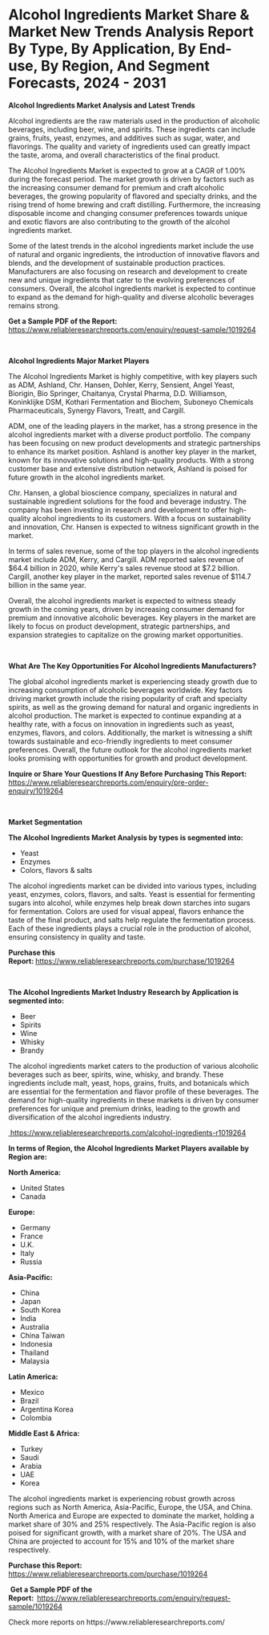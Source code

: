 <p><h1>Alcohol Ingredients Market Share & Market New Trends Analysis Report By Type, By Application, By End-use, By Region, And Segment Forecasts, 2024 - 2031</h1></p><p><strong>Alcohol Ingredients Market Analysis and Latest Trends</strong></p>
<p><p>Alcohol ingredients are the raw materials used in the production of alcoholic beverages, including beer, wine, and spirits. These ingredients can include grains, fruits, yeast, enzymes, and additives such as sugar, water, and flavorings. The quality and variety of ingredients used can greatly impact the taste, aroma, and overall characteristics of the final product.</p><p>The Alcohol Ingredients Market is expected to grow at a CAGR of 1.00% during the forecast period. The market growth is driven by factors such as the increasing consumer demand for premium and craft alcoholic beverages, the growing popularity of flavored and specialty drinks, and the rising trend of home brewing and craft distilling. Furthermore, the increasing disposable income and changing consumer preferences towards unique and exotic flavors are also contributing to the growth of the alcohol ingredients market.</p><p>Some of the latest trends in the alcohol ingredients market include the use of natural and organic ingredients, the introduction of innovative flavors and blends, and the development of sustainable production practices. Manufacturers are also focusing on research and development to create new and unique ingredients that cater to the evolving preferences of consumers. Overall, the alcohol ingredients market is expected to continue to expand as the demand for high-quality and diverse alcoholic beverages remains strong.</p></p>
<p><strong>Get a Sample PDF of the Report:&nbsp;</strong> <a href="https://www.reliableresearchreports.com/enquiry/request-sample/1019264">https://www.reliableresearchreports.com/enquiry/request-sample/1019264</a></p>
<p>&nbsp;</p>
<p><strong>Alcohol Ingredients Major Market Players</strong></p>
<p><p>The Alcohol Ingredients Market is highly competitive, with key players such as ADM, Ashland, Chr. Hansen, Dohler, Kerry, Sensient, Angel Yeast, Biorigin, Bio Springer, Chaitanya, Crystal Pharma, D.D. Williamson, Koninklijke DSM, Kothari Fermentation and Biochem, Suboneyo Chemicals Pharmaceuticals, Synergy Flavors, Treatt, and Cargill.</p><p>ADM, one of the leading players in the market, has a strong presence in the alcohol ingredients market with a diverse product portfolio. The company has been focusing on new product developments and strategic partnerships to enhance its market position. Ashland is another key player in the market, known for its innovative solutions and high-quality products. With a strong customer base and extensive distribution network, Ashland is poised for future growth in the alcohol ingredients market.</p><p>Chr. Hansen, a global bioscience company, specializes in natural and sustainable ingredient solutions for the food and beverage industry. The company has been investing in research and development to offer high-quality alcohol ingredients to its customers. With a focus on sustainability and innovation, Chr. Hansen is expected to witness significant growth in the market.</p><p>In terms of sales revenue, some of the top players in the alcohol ingredients market include ADM, Kerry, and Cargill. ADM reported sales revenue of $64.4 billion in 2020, while Kerry's sales revenue stood at $7.2 billion. Cargill, another key player in the market, reported sales revenue of $114.7 billion in the same year.</p><p>Overall, the alcohol ingredients market is expected to witness steady growth in the coming years, driven by increasing consumer demand for premium and innovative alcoholic beverages. Key players in the market are likely to focus on product development, strategic partnerships, and expansion strategies to capitalize on the growing market opportunities.</p></p>
<p>&nbsp;</p>
<p><strong>What Are The Key Opportunities For Alcohol Ingredients Manufacturers?</strong></p>
<p><p>The global alcohol ingredients market is experiencing steady growth due to increasing consumption of alcoholic beverages worldwide. Key factors driving market growth include the rising popularity of craft and specialty spirits, as well as the growing demand for natural and organic ingredients in alcohol production. The market is expected to continue expanding at a healthy rate, with a focus on innovation in ingredients such as yeast, enzymes, flavors, and colors. Additionally, the market is witnessing a shift towards sustainable and eco-friendly ingredients to meet consumer preferences. Overall, the future outlook for the alcohol ingredients market looks promising with opportunities for growth and product development.</p></p>
<p><strong>Inquire or Share Your Questions If Any Before Purchasing This Report:</strong> <a href="https://www.reliableresearchreports.com/enquiry/pre-order-enquiry/1019264">https://www.reliableresearchreports.com/enquiry/pre-order-enquiry/1019264</a></p>
<p>&nbsp;</p>
<p><strong>Market Segmentation</strong></p>
<p><strong>The Alcohol Ingredients Market Analysis by types is segmented into:</strong></p>
<p><ul><li>Yeast</li><li>Enzymes</li><li>Colors, flavors & salts</li></ul></p>
<p><p>The alcohol ingredients market can be divided into various types, including yeast, enzymes, colors, flavors, and salts. Yeast is essential for fermenting sugars into alcohol, while enzymes help break down starches into sugars for fermentation. Colors are used for visual appeal, flavors enhance the taste of the final product, and salts help regulate the fermentation process. Each of these ingredients plays a crucial role in the production of alcohol, ensuring consistency in quality and taste.</p></p>
<p><strong>Purchase this Report:&nbsp;</strong><a href="https://www.reliableresearchreports.com/purchase/1019264">https://www.reliableresearchreports.com/purchase/1019264</a></p>
<p>&nbsp;</p>
<p><strong>The Alcohol Ingredients Market Industry Research by Application is segmented into:</strong></p>
<p><ul><li>Beer</li><li>Spirits</li><li>Wine</li><li>Whisky</li><li>Brandy</li></ul></p>
<p><p>The alcohol ingredients market caters to the production of various alcoholic beverages such as beer, spirits, wine, whisky, and brandy. These ingredients include malt, yeast, hops, grains, fruits, and botanicals which are essential for the fermentation and flavor profile of these beverages. The demand for high-quality ingredients in these markets is driven by consumer preferences for unique and premium drinks, leading to the growth and diversification of the alcohol ingredients industry.</p></p>
<p><a href="https://www.reliableresearchreports.com/alcohol-ingredients-r1019264">&nbsp;https://www.reliableresearchreports.com/alcohol-ingredients-r1019264</a></p>
<p><strong>In terms of Region, the Alcohol Ingredients Market Players available by Region are:</strong></p>
<p>
    <p> <strong> North America: </strong>
        <ul>
            <li>United States</li>
            <li>Canada</li>
        </ul>
        </p> 
    <p> <strong> Europe: </strong>
        <ul>
            <li>Germany</li>
            <li>France</li>
            <li>U.K.</li>
            <li>Italy</li>
            <li>Russia</li>
        </ul>
        </p> 
    <p> <strong> Asia-Pacific: </strong>
        <ul>
            <li>China</li>
            <li>Japan</li>
            <li>South Korea</li>
            <li>India</li>
            <li>Australia</li>
            <li>China Taiwan</li>
            <li>Indonesia</li>
            <li>Thailand</li>
            <li>Malaysia</li>
        </ul>
        </p> 
    <p> <strong> Latin America: </strong>
        <ul>
            <li>Mexico</li>
            <li>Brazil</li>
            <li>Argentina Korea</li>
            <li>Colombia</li>
        </ul>
        </p> 
    <p> <strong> Middle East & Africa: </strong>
        <ul>
            <li>Turkey</li>
            <li>Saudi</li>
            <li>Arabia</li>
            <li>UAE</li>
            <li>Korea</li>
        </ul>
    </p>
    </p>
<p><p>The alcohol ingredients market is experiencing robust growth across regions such as North America, Asia-Pacific, Europe, the USA, and China. North America and Europe are expected to dominate the market, holding a market share of 30% and 25% respectively. The Asia-Pacific region is also poised for significant growth, with a market share of 20%. The USA and China are projected to account for 15% and 10% of the market share respectively.</p></p>
<p><strong>Purchase this Report: </strong><a href="https://www.reliableresearchreports.com/purchase/1019264">https://www.reliableresearchreports.com/purchase/1019264</a></p>
<p>&nbsp;<strong>Get a Sample PDF of the Report:&nbsp;&nbsp;</strong><a href="https://www.reliableresearchreports.com/enquiry/request-sample/1019264">https://www.reliableresearchreports.com/enquiry/request-sample/1019264</a></p>
<p><strong></strong></p>
<p>Check more reports on https://www.reliableresearchreports.com/</p>